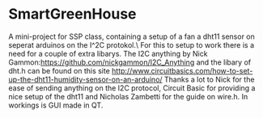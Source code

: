 # SmartGreenHouse
A mini-project for SSP class, containing a setup of a fan a dht11 sensor on seperat arduinos on the I^2C protokol.\\ 
For this to setup to work there is a need for a couple of extra libarys. The I2C anything by Nick Gammon:https://github.com/nickgammon/I2C_Anything and the libary of dht.h can be found on this site http://www.circuitbasics.com/how-to-set-up-the-dht11-humidity-sensor-on-an-arduino/ 
Thanks a lot to Nick for the ease of sending anything on the I2C protocol, Circuit Basic for providing a nice setup of the dht11 and Nicholas Zambetti for the guide on wire.h.
In workings is GUI made in QT.
